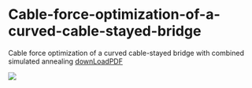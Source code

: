 # Cable-force-optimization-of-a-curved-cable-stayed-bridge
Cable force optimization of a curved cable-stayed bridge with combined simulated annealing [downLoadPDF](https://www.sciencedirect.com/science/article/pii/S0141029619311046?via%3Dihub)

![ ](master/paper.png)
